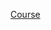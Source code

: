 [Course](https://www.coursera.org/programs/voronezh-state-university-on-coursera-mr-azyda?productId=o4mFTLyQEea5qAp8aGSsAg&productType=course&showMiniModal=true)